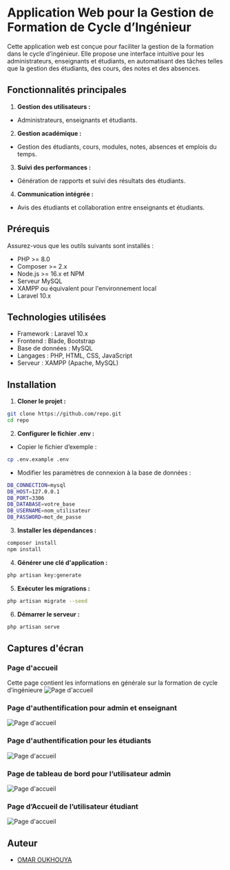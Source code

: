 # Application Web pour la Gestion de Formation de Cycle d’Ingénieur
Cette application web est conçue pour faciliter la gestion de la formation dans le cycle d’ingénieur. Elle propose une interface intuitive pour les administrateurs, enseignants et étudiants, en automatisant des tâches telles que la gestion des étudiants, des cours, des notes et des absences.

## Fonctionnalités principales
1. **Gestion des utilisateurs :**
 - Administrateurs, enseignants et étudiants.
2. **Gestion académique :**
 - Gestion des étudiants, cours, modules, notes, absences et emplois du temps.
3. **Suivi des performances :**
 - Génération de rapports et suivi des résultats des étudiants.
4. **Communication intégrée :**
 - Avis des étudiants et collaboration entre enseignants et étudiants.

## Prérequis
Assurez-vous que les outils suivants sont installés :

- PHP >= 8.0
- Composer >= 2.x
- Node.js >= 16.x et NPM
- Serveur MySQL
- XAMPP ou équivalent pour l'environnement local
- Laravel 10.x

## Technologies utilisées
- Framework : Laravel 10.x
- Frontend : Blade, Bootstrap
- Base de données : MySQL
- Langages : PHP, HTML, CSS, JavaScript
- Serveur : XAMPP (Apache, MySQL)
## Installation

1. **Cloner le projet :**

```bash
git clone https://github.com/repo.git
cd repo
```
2. **Configurer le fichier .env :**
- Copier le fichier d’exemple :
```bash
cp .env.example .env
```
- Modifier les paramètres de connexion à la base de données :
```bash
DB_CONNECTION=mysql
DB_HOST=127.0.0.1
DB_PORT=3306
DB_DATABASE=votre_base
DB_USERNAME=nom_utilisateur
DB_PASSWORD=mot_de_passe
```
3. **Installer les dépendances :**
```bash
composer install
npm install
```
4. **Générer une clé d'application :**
```bash
php artisan key:generate
```
5. **Exécuter les migrations :**
```bash
php artisan migrate --seed
```
6. **Démarrer le serveur :**
```bash
php artisan serve
```

## Captures d'écran

### Page d'accueil
Cette page contient les informations en générale sur la formation de cycle d’ingénieure
![Page d'accueil](C:\Users\HP\Desktop\Capture1.jpg)

### Page d'authentification pour admin et enseignant
![Page d'accueil](C:\Users\HP\Desktop\Capture2.jpg)

### Page d'authentification pour les étudiants
![Page d'accueil](C:\Users\HP\Desktop\Capture3.jpg)

### Page de tableau de bord  pour l’utilisateur admin
![Page d'accueil](C:\Users\HP\Desktop\Capture4.jpg)

### Page d’Accueil de l’utilisateur étudiant
![Page d'accueil](C:\Users\HP\Desktop\Capture5.jpg)

## Auteur
- [OMAR OUKHOUYA](https://www.linkedin.com/in/omar-oukhouya-306813229/)